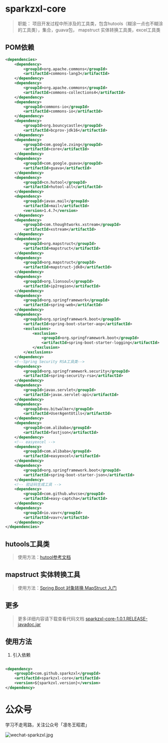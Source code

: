 # sparkzxl-core

> 职能：
> 项目开发过程中所涉及的工具类，包含hutools（糊涂一点也不糊涂的工具类），集合，guava包，
> mapstruct 实体转换工具类，excel工具类

## POM依赖

```xml
<dependencies>
    <dependency>
        <groupId>org.apache.commons</groupId>
        <artifactId>commons-lang3</artifactId>
    </dependency>
    <dependency>
        <groupId>org.apache.commons</groupId>
        <artifactId>commons-collections4</artifactId>
    </dependency>
    <dependency>
        <groupId>commons-io</groupId>
        <artifactId>commons-io</artifactId>
    </dependency>
    <dependency>
        <groupId>org.bouncycastle</groupId>
        <artifactId>bcprov-jdk16</artifactId>
    </dependency>
    <dependency>
        <groupId>com.google.zxing</groupId>
        <artifactId>core</artifactId>
    </dependency>
    <dependency>
        <groupId>com.google.guava</groupId>
        <artifactId>guava</artifactId>
    </dependency>
    <dependency>
        <groupId>cn.hutool</groupId>
        <artifactId>hutool-all</artifactId>
    </dependency>
    <dependency>
        <groupId>javax.mail</groupId>
        <artifactId>mail</artifactId>
        <version>1.4.7</version>
    </dependency>
    <dependency>
        <groupId>com.thoughtworks.xstream</groupId>
        <artifactId>xstream</artifactId>
    </dependency>
    <dependency>
        <groupId>org.mapstruct</groupId>
        <artifactId>mapstruct</artifactId>
    </dependency>
    <dependency>
        <groupId>org.mapstruct</groupId>
        <artifactId>mapstruct-jdk8</artifactId>
    </dependency>
    <dependency>
        <groupId>org.lionsoul</groupId>
        <artifactId>ip2region</artifactId>
    </dependency>
    <dependency>
        <groupId>org.springframework</groupId>
        <artifactId>spring-web</artifactId>
    </dependency>
    <dependency>
        <groupId>org.springframework.boot</groupId>
        <artifactId>spring-boot-starter-aop</artifactId>
        <exclusions>
            <exclusion>
                <groupId>org.springframework.boot</groupId>
                <artifactId>spring-boot-starter-logging</artifactId>
            </exclusion>
        </exclusions>
    </dependency>
    <!--Spring Security RSA工具类-->
    <dependency>
        <groupId>org.springframework.security</groupId>
        <artifactId>spring-security-rsa</artifactId>
    </dependency>
    <dependency>
        <groupId>javax.servlet</groupId>
        <artifactId>javax.servlet-api</artifactId>
    </dependency>
    <dependency>
        <groupId>eu.bitwalker</groupId>
        <artifactId>UserAgentUtils</artifactId>
    </dependency>
    <dependency>
        <groupId>com.alibaba</groupId>
        <artifactId>fastjson</artifactId>
    </dependency>
    <!-- easyexcel -->
    <dependency>
        <groupId>com.alibaba</groupId>
        <artifactId>easyexcel</artifactId>
    </dependency>
    <dependency>
        <groupId>org.springframework.boot</groupId>
        <artifactId>spring-boot-starter-json</artifactId>
    </dependency>
    <!-- 验证码生成工具 -->
    <dependency>
        <groupId>com.github.whvcse</groupId>
        <artifactId>easy-captcha</artifactId>
    </dependency>
    <dependency>
        <groupId>io.vavr</groupId>
        <artifactId>vavr</artifactId>
    </dependency>
</dependencies>
```

## hutools工具类

> 使用方法：[hutool参考文档](https://hutool.cn/docs/)

## mapstruct 实体转换工具

> 使用方法：[Spring Boot 对象转换 MapStruct 入门](http://www.iocoder.cn/Spring-Boot/MapStruct/?self)

## 更多

> 更多详细内容请下载查看代码文档
> [sparkzxl-core-1.0.1.RELEASE-javadoc.jar](https://repo1.maven.org/maven2/com/github/sparkzxl/sparkzxl-core/1.0.1.RELEASE/sparkzxl-core-1.0.1.RELEASE-javadoc.jar)

## 使用方法

1. 引入依赖

```xml

<dependency>
    <groupId>com.github.sparkzxl</groupId>
    <artifactId>sparkzxl-core</artifactId>
    <version>${sparkzxl.version}</version>
</dependency>
```

# 公众号

学习不走弯路，关注公众号「凛冬王昭君」

![wechat-sparkzxl.jpg](https://oss.sparksys.top/sparkzxl-component/wechat-sparkzxl.jpg)
